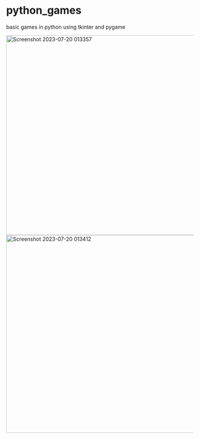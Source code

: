 # python_games
basic games in python using tkinter and pygame


<img width="535" alt="Screenshot 2023-07-20 013357" src="https://github.com/Manjus17/python_games/assets/116902123/55ebd077-b749-44de-9256-b27f71ad37a9">
<img width="530" alt="Screenshot 2023-07-20 013412" src="https://github.com/Manjus17/python_games/assets/116902123/012164ca-a404-4929-833f-fb0ac91742e4">
